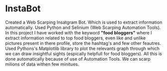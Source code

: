 # InstaBot
Created a Web Scarping Insatgram Bot.  Which is used to extract information automatically. Used Python and Selinium (Web Scarping Automation Tools). In this project I 
have worked with the keyword <strong>"food bloggers"</strong> where I extract information related to top food bloggers, even like and unlike pictures present in there profile, 
store the hashtag's and few other feautres. Used Pythons's Matplotlib library to plot the relevants graph through which we can draw insightful sights (espically helpfull for food
bloggers). All this is done automatically because of use of Automation Tools. We can scarp milions of data withen few minitues.

